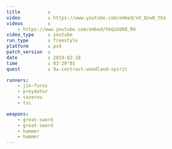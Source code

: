 ```yaml
---
title          :
video          : https://www.youtube.com/embed/xX_Qzw8_tEo
videos         :
    - https://www.youtube.com/embed/hkQzUd68_RU
video_type     : youtube
run_type       : freestyle
platform       : ps4
patch_version  :
date           : 2019-02-18
time           : 03'29"01
quest          : 9★-contract-woodland-spirit

runners:
    - jin-furai
    - preydator
    - sazerou
    - tsc

weapons:
    - great-sword
    - great-sword
    - hammer
    - hammer
---
```

